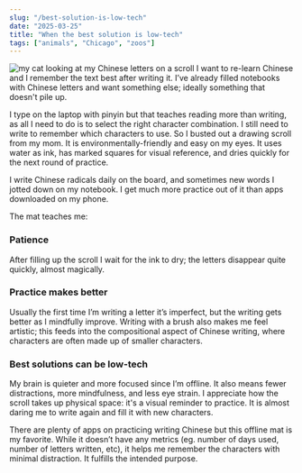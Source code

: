 ```yaml
---
slug: "/best-solution-is-low-tech"
date: "2025-03-25"
title: "When the best solution is low-tech"
tags: ["animals", "Chicago", "zoos"]
---
```


<img src='/cat-calligraphy.png' alt='my cat looking at my Chinese letters on a scroll' />
I want to re-learn Chinese and I remember the text best after writing it. I’ve already filled notebooks with Chinese letters and want something else; ideally something that doesn't pile up.

I type on the laptop with pinyin but that teaches reading more than writing, as all I need to do is to select the right character combination. I still need to write to remember which characters to use.
So I busted out a drawing scroll from my mom. It is environmentally-friendly and easy on my eyes. It uses water as ink, has marked squares for visual reference, and dries quickly for the next round of practice.

I write Chinese radicals daily on the board, and sometimes new words I jotted down on my notebook. I get much more practice out of it than apps downloaded on my phone.

The mat teaches me:

### Patience

After filling up the scroll I wait for the ink to dry; the letters disappear quite quickly, almost magically.

### Practice makes better

Usually the first time I’m writing a letter it’s imperfect, but the writing gets better as I mindfully improve. Writing with a brush also makes me feel artistic; this feeds into the compositional aspect of Chinese writing, where characters are often made up of smaller characters.

### Best solutions can be low-tech

My brain is quieter and more focused since I’m offline. It also means fewer distractions, more mindfulness, and less eye strain. I appreciate how the scroll takes up physical space: it's a visual reminder to practice. It is almost daring me to write again and fill it with new characters.

There are plenty of apps on practicing writing Chinese but this offline mat is my favorite. While it doesn’t have any metrics (eg. number of days used, number of letters written, etc), it helps me remember the characters with minimal distraction. It fulfills the intended purpose.
